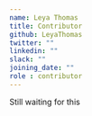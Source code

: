 ```yaml
---
name: Leya Thomas
title: Contributor
github: LeyaThomas
twitter: ""
linkedin: ""
slack: ""
joining_date: ""
role : contributor
---
```


Still waiting for this
